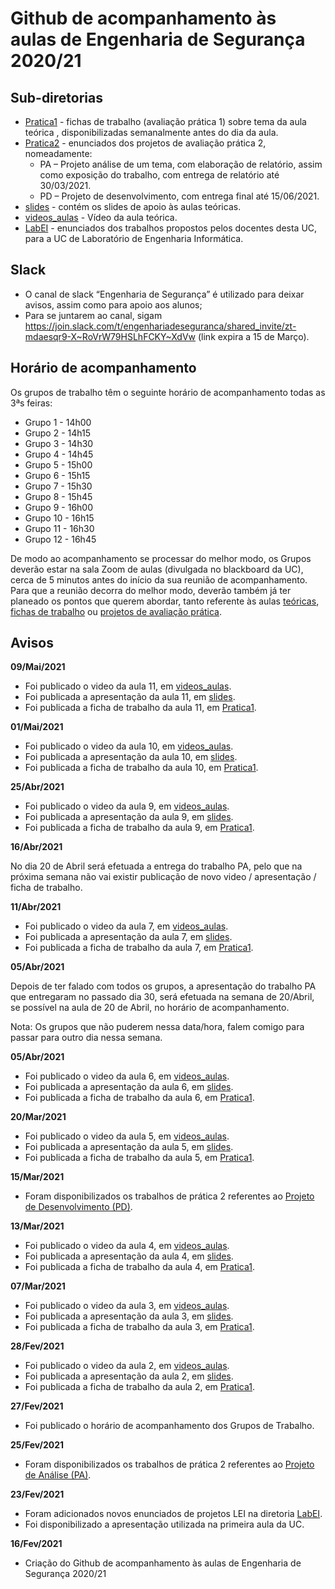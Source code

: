 # Github de acompanhamento às aulas de Engenharia de Segurança 2020/21

## Sub-diretorias

- [Pratica1](Pratica1) - fichas de trabalho (avaliação prática 1) sobre tema da aula teórica , disponibilizadas semanalmente antes do dia da aula.
- [Pratica2](Pratica2) - enunciados dos projetos de avaliação prática 2, nomeadamente:
    - PA – Projeto análise de um tema, com elaboração de relatório, assim como exposição do trabalho, com entrega de relatório até 30/03/2021.
    - PD – Projeto de desenvolvimento, com entrega final até 15/06/2021.
- [slides](slides) - contém os slides de apoio às aulas teóricas.
- [videos_aulas](videos_aulas) - Vídeo da aula teórica.
- [LabEI](LabEI) - enunciados dos trabalhos propostos pelos docentes desta UC, para a UC de Laboratório de Engenharia Informática.

## Slack

+ O canal de slack “Engenharia de Segurança” é utilizado para deixar avisos, assim como para apoio aos alunos;
+ Para se juntarem ao canal, sigam <https://join.slack.com/t/engenhariadeseguranca/shared_invite/zt-mdaesqr9-X~RoVrW79HSLhFCKY~XdVw> (link expira a 15 de Março).


## Horário de acompanhamento

Os grupos de trabalho têm o seguinte horário de acompanhamento todas as 3ªs feiras:

+ Grupo 1 - 14h00
+ Grupo 2 - 14h15
+ Grupo 3 - 14h30
+ Grupo 4 - 14h45
+ Grupo 5 - 15h00
+ Grupo 6 - 15h15
+ Grupo 7 - 15h30
+ Grupo 8 - 15h45
+ Grupo 9 - 16h00
+ Grupo 10 - 16h15
+ Grupo 11 - 16h30
+ Grupo 12 - 16h45

De modo ao acompanhamento se processar do melhor modo, os Grupos deverão estar na sala Zoom de aulas (divulgada no blackboard da UC), cerca de 5 minutos antes do início da sua reunião de acompanhamento. Para que a reunião decorra do melhor modo, deverão também já ter planeado os pontos que querem abordar, tanto referente às aulas [teóricas](slides), [fichas de trabalho](Pratica1) ou [projetos de avaliação prática](Pratica2).

## Avisos 

**09/Mai/2021**

- Foi publicado o video da aula 11, em [videos_aulas](videos_aulas).
- Foi publicada a apresentação da aula 11, em [slides](slides).
- Foi publicada a ficha de trabalho da aula 11, em [Pratica1](Pratica1).

**01/Mai/2021**

- Foi publicado o video da aula 10, em [videos_aulas](videos_aulas).
- Foi publicada a apresentação da aula 10, em [slides](slides).
- Foi publicada a ficha de trabalho da aula 10, em [Pratica1](Pratica1).


**25/Abr/2021**

- Foi publicado o video da aula 9, em [videos_aulas](videos_aulas).
- Foi publicada a apresentação da aula 9, em [slides](slides).
- Foi publicada a ficha de trabalho da aula 9, em [Pratica1](Pratica1).


**16/Abr/2021**

No dia 20 de Abril será efetuada a entrega do trabalho PA, pelo que na próxima semana não vai existir publicação de novo video / apresentação / ficha de trabalho.


**11/Abr/2021**

- Foi publicado o video da aula 7, em [videos_aulas](videos_aulas).
- Foi publicada a apresentação da aula 7, em [slides](slides).
- Foi publicada a ficha de trabalho da aula 7, em [Pratica1](Pratica1).


**05/Abr/2021**

Depois de ter falado com todos os grupos, a apresentação do trabalho PA que entregaram no passado dia 30, será efetuada na semana de 20/Abril, se possível na aula de 20 de Abril, no horário de acompanhamento.

Nota: Os grupos que não puderem nessa data/hora, falem comigo para passar para outro dia nessa semana.

**05/Abr/2021**

- Foi publicado o video da aula 6, em [videos_aulas](videos_aulas).
- Foi publicada a apresentação da aula 6, em [slides](slides).
- Foi publicada a ficha de trabalho da aula 6, em [Pratica1](Pratica1).



**20/Mar/2021**

- Foi publicado o video da aula 5, em [videos_aulas](videos_aulas).
- Foi publicada a apresentação da aula 5, em [slides](slides).
- Foi publicada a ficha de trabalho da aula 5, em [Pratica1](Pratica1).


**15/Mar/2021**

- Foram disponibilizados os trabalhos de prática 2 referentes ao [Projeto de Desenvolvimento (PD)](Pratica2/PD.md).


**13/Mar/2021**

- Foi publicado o video da aula 4, em [videos_aulas](videos_aulas).
- Foi publicada a apresentação da aula 4, em [slides](slides).
- Foi publicada a ficha de trabalho da aula 4, em [Pratica1](Pratica1).



**07/Mar/2021**

- Foi publicado o video da aula 3, em [videos_aulas](videos_aulas).
- Foi publicada a apresentação da aula 3, em [slides](slides).
- Foi publicada a ficha de trabalho da aula 3, em [Pratica1](Pratica1).



**28/Fev/2021**

- Foi publicado o video da aula 2, em [videos_aulas](videos_aulas).
- Foi publicada a apresentação da aula 2, em [slides](slides).
- Foi publicada a ficha de trabalho da aula 2, em [Pratica1](Pratica1).

**27/Fev/2021**

- Foi publicado o horário de acompanhamento dos Grupos de Trabalho.


**25/Fev/2021**

- Foram disponibilizados os trabalhos de prática 2 referentes ao [Projeto de Análise (PA)](Pratica2/PA.md).


**23/Fev/2021**

- Foram adicionados novos enunciados de projetos LEI na diretoria [LabEI](LabEI).
- Foi disponibilizado a apresentação utilizada na primeira aula da UC.

**16/Fev/2021**

- Criação do Github de acompanhamento às aulas de Engenharia de Segurança 2020/21



